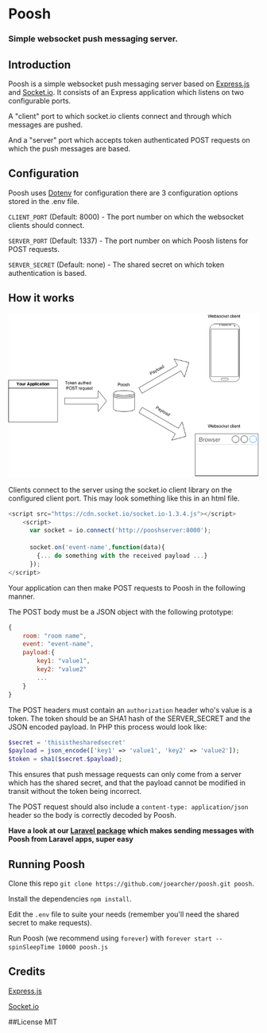 # Poosh

### Simple websocket push messaging server.

## Introduction
Poosh is a simple websocket push messaging server based on [Express.js](http://expressjs.com/) and [Socket.io](http://socket.io). It consists of an Express application which listens on two configurable ports.

A "client" port to which socket.io clients connect and through which messages are pushed.

And a "server" port which accepts token authenticated POST requests on which the push messages are based.

## Configuration
Poosh uses [Dotenv](https://www.npmjs.com/package/dotenv) for configuration there are 3 configuration options stored in the .env file.

`CLIENT_PORT` (Default: 8000) - The port number on which the websocket clients should connect.

`SERVER_PORT` (Default: 1337) - The port number on which Poosh listens for POST requests.

`SERVER_SECRET` (Default: none) - The shared secret on which token authentication is based.

## How it works
![Poosh diagram](https://raw.githubusercontent.com/joearcher/poosh/gh-pages/images/poosh-diagram.png?raw=true)

Clients connect to the server using the socket.io client library on the configured client port.
This may look something like this in an html file.

````javascript
<script src="https://cdn.socket.io/socket.io-1.3.4.js"></script>
	<script>
	  var socket = io.connect('http://pooshserver:8000');

	  socket.on('event-name',function(data){
	  	{... do something with the received payload ...}
	  });
</script>
````

Your application can then make POST requests to Poosh in the following manner.

The POST body must be a JSON object with the following prototype:
````javascript
{
	room: "room name",
	event: "event-name",
	payload:{
		key1: "value1",
		key2: "value2"
		...
	}
}
````

The POST headers must contain an `authorization` header who's value is a token. The token should be an SHA1 hash of the SERVER_SECRET and the JSON encoded payload. In PHP this process would look like:

````PHP
$secret = 'thisisthesharedsecret'
$payload = json_encode(['key1' => 'value1', 'key2' => 'value2']);
$token = sha1($secret.$payload);
````

This ensures that push message requests can only come from a server which has the shared secret, and that the payload cannot be modified in transit without the token being incorrect.

The POST request should also include a `content-type: application/json` header so the body is correctly decoded by Poosh.

**Have a look at our [Laravel package](https://github.com/joearcher/Poosh-Laravel) which makes sending messages with Poosh from Laravel apps, super easy**

## Running Poosh
Clone this repo `git clone https://github.com/joearcher/poosh.git poosh`.

Install the dependencies `npm install`.

Edit the `.env` file to suite your needs (remember you'll need the shared secret to make requests).

Run Poosh (we recommend using `forever`) with `forever start --spinSleepTime 10000 poosh.js`

## Credits
[Express.js](http://expressjs.com)

[Socket.io](http://socket.io)

##License
MIT

